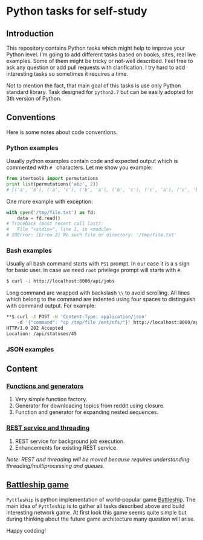 # Python tasks for self-study

## Introduction

This repository contains Python tasks which might help to improve your Python
level. I'm going to add different tasks based on books, sites, real live
examples. Some of them might be tricky or not-well described. Feel free to ask
any question or add pull requests with clarification. I try hard to add
interesting tasks so sometimes it requires a time.

Not to mention the fact, that main goal of this tasks is use only Python
standard library. Task designed for `python2.7` but can be easily adopted for
3th version of Python.

## Conventions

Here is some notes about code conventions.

### Python examples

Usually python examples contain code and expected output which is commented
with `# ` characters. Let me show you example:

```python
from itertools import permutations
print list(permutations('abc', 2))
# [('a', 'b'), ('a', 'c'), ('b', 'a'), ('b', 'c'), ('c', 'a'), ('c', 'b')]
```

One more example with exception:

```python
with open('/tmp/file.txt') as fd:
    data = fd.read()
# Traceback (most recent call last):
#   File "<stdin>", line 1, in <module>
# IOError: [Errno 2] No such file or directory: '/tmp/file.txt'
```

### Bash examples

Usually all bash command starts with `PS1` prompt. In our case it is a `$` sign
for basic user. In case we need `root` privilege prompt will starts with `#`.

```bash
$ curl -i http://localhost:8000/api/jobs
```

Long command are wrapped with backslash `\\` to avoid scrolling. All lines
which belong to the command are indented using four spaces to distinguish with
command output. For example:

```bash
**$ curl -X POST -H 'Content-Type: application/json'
    -d '{"command": "cp /tmp/file /mnt/nfs/"}' http://localhost:8000/api/jobs**
HTTP/1.0 202 Accepted
Location: /api/statuses/45
```

### JSON examples

## Content

### [Functions and generators](tasks/functions_and_generators.md)
 1. Very simple function factory.
 2. Generator for downloading topics from reddit using closure.
 3. Function and generator for expanding nested sequences.

### [REST service and threading](tasks/linux_http_rest_cmd_server.md)
 1. REST service for background job execution.
 2. Enhancements for existing REST service.

 _Note: REST and threading will be moved because requires understanding
 threading/multiprocessing and queues._

## [Battleship game](tasks/pyttleship.md)
`Pyttleship` is python implementation of world-popular game [Battleship].
The main idea of `Pyttleship` is to gather all tasks described above and build
interesting network game. At first look this game seems quite simple but
during thinking about the future game architecture many question will arise.

Happy codding!

[battleship]:https://en.wikipedia.org/wiki/Battleship_(game)
